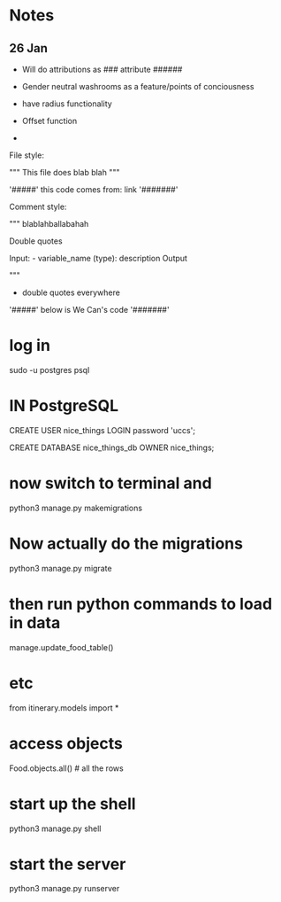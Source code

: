 # Notes

## 26 Jan

 - Will do attributions as ### attribute  ######
 
 - Gender neutral washrooms as a feature/points of conciousness
 - have radius functionality
 - Offset function
 - 
 
File style:

"""
This file does blab blah
"""
 
'#####' this code comes from: link  '#######'
 
Comment style:

"""
blablahballabahah

Double quotes

Input:
    - variable_name (type): description
Output
 
"""

 - double quotes everywhere

'#####' below is We Can's code  '#######'





# log in

sudo -u postgres psql

# IN PostgreSQL

CREATE USER nice_things LOGIN password 'uccs';

CREATE DATABASE nice_things_db OWNER nice_things;

# now switch to terminal and 

python3 manage.py makemigrations

# Now actually do the migrations

python3 manage.py migrate

# then run python commands to load in data

manage.update_food_table()

# etc

from itinerary.models import *

# access objects

Food.objects.all() # all the rows

# start up the shell

python3 manage.py shell

# start the server

python3 manage.py runserver



 